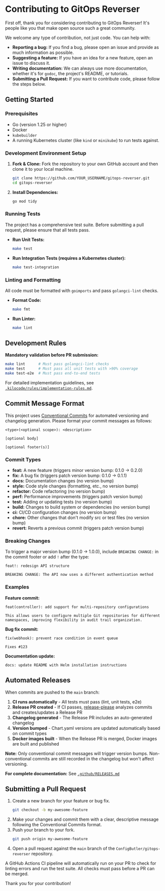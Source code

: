 # Contributing to GitOps Reverser

First off, thank you for considering contributing to GitOps Reverser! It's people like you that make open source such a great community.

We welcome any type of contribution, not just code. You can help with:

*   **Reporting a bug:** If you find a bug, please open an issue and provide as much information as possible.
*   **Suggesting a feature:** If you have an idea for a new feature, open an issue to discuss it.
*   **Writing documentation:** We can always use more documentation, whether it's for `godoc`, the project's README, or tutorials.
*   **Submitting a Pull Request:** If you want to contribute code, please follow the steps below.

## Getting Started

### Prerequisites

*   Go (version 1.25 or higher)
*   Docker
*   `kubebuilder`
*   A running Kubernetes cluster (like `kind` or `minikube`) to run tests against.

### Development Environment Setup

1.  **Fork & Clone:** Fork the repository to your own GitHub account and then clone it to your local machine.

    ```sh
    git clone https://github.com/YOUR_USERNAME/gitops-reverser.git
    cd gitops-reverser
    ```

2.  **Install Dependencies:**

    ```sh
    go mod tidy
    ```

### Running Tests

The project has a comprehensive test suite. Before submitting a pull request, please ensure that all tests pass.

*   **Run Unit Tests:**
    ```sh
    make test
    ```

*   **Run Integration Tests (requires a Kubernetes cluster):**
    ```sh
    make test-integration
    ```

### Linting and Formatting

All code must be formatted with `goimports` and pass `golangci-lint` checks.

*   **Format Code:**
    ```sh
    make fmt
    ```

*   **Run Linter:**
    ```sh
    make lint
    ```

## Development Rules

**Mandatory validation before PR submission:**

```bash
make lint      # Must pass golangci-lint checks
make test      # Must pass all unit tests with >90% coverage
make test-e2e  # Must pass end-to-end tests
```

For detailed implementation guidelines, see [`.kilocode/rules/implementation-rules.md`](.kilocode/rules/implementation-rules.md).

## Commit Message Format

This project uses [Conventional Commits](https://www.conventionalcommits.org/) for automated versioning and changelog generation. Please format your commit messages as follows:

```
<type>(<optional scope>): <description>

[optional body]

[optional footer(s)]
```

### Commit Types

- **feat:** A new feature (triggers minor version bump: 0.1.0 → 0.2.0)
- **fix:** A bug fix (triggers patch version bump: 0.1.0 → 0.1.1)
- **docs:** Documentation changes (no version bump)
- **style:** Code style changes (formatting, etc., no version bump)
- **refactor:** Code refactoring (no version bump)
- **perf:** Performance improvements (triggers patch version bump)
- **test:** Adding or updating tests (no version bump)
- **build:** Changes to build system or dependencies (no version bump)
- **ci:** CI/CD configuration changes (no version bump)
- **chore:** Other changes that don't modify src or test files (no version bump)
- **revert:** Reverts a previous commit (triggers patch version bump)

### Breaking Changes

To trigger a major version bump (0.1.0 → 1.0.0), include `BREAKING CHANGE:` in the commit footer or add `!` after the type:

```
feat!: redesign API structure

BREAKING CHANGE: The API now uses a different authentication method
```

### Examples

**Feature commit:**
```
feat(controller): add support for multi-repository configurations

This allows users to configure multiple Git repositories for different
namespaces, improving flexibility in audit trail organization.
```

**Bug fix commit:**
```
fix(webhook): prevent race condition in event queue

Fixes #123
```

**Documentation update:**
```
docs: update README with Helm installation instructions
```

## Automated Releases

When commits are pushed to the `main` branch:

1. **CI runs automatically** - All tests must pass (lint, unit tests, e2e)
2. **Release PR created** - If CI passes, [release-please](https://github.com/googleapis/release-please) analyzes commits and creates/updates a Release PR
3. **Changelog generated** - The Release PR includes an auto-generated changelog
4. **Version bumped** - Chart.yaml versions are updated automatically based on commit types
5. **Docker images built** - When the Release PR is merged, Docker images are built and published

**Note:** Only conventional commit messages will trigger version bumps. Non-conventional commits are still recorded in the changelog but won't affect versioning.

**For complete documentation:** See [`.github/RELEASES.md`](.github/RELEASES.md)

## Submitting a Pull Request

1.  Create a new branch for your feature or bug fix.
    ```sh
    git checkout -b my-awesome-feature
    ```
2.  Make your changes and commit them with a clear, descriptive message following the Conventional Commits format.
3.  Push your branch to your fork.
    ```sh
    git push origin my-awesome-feature
    ```
4.  Open a pull request against the `main` branch of the `ConfigButler/gitops-reverser` repository.

A GitHub Actions CI pipeline will automatically run on your PR to check for linting errors and run the test suite. All checks must pass before a PR can be merged.

Thank you for your contribution!